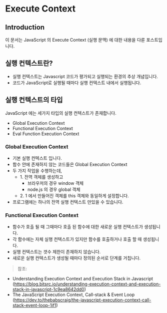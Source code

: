 # Execute Context
## Introduction
이 문서는 JavaScript 의 Execute Context (실행 문맥) 에 대한 내용을 다룬 포스트입니다.
## 실행 컨텍스트란?
* 실행 컨텍스트는 Javascript 코드가 평가되고 실행되는 환경의 추상 개념입니다. 
* 코드가 JavaScript로 실행될 때마다 실행 컨텍스트 내에서 실행됩니다.
## 실행 컨텍스트의 타입
JavaScript 에는 세가지 타입의 실행 컨텍스트가 존재합니다.
* Global Execution Context
* Functional Execution Context
* Eval Function Execution Context
### Global Execution Context
* 기본 실행 컨텍스트 입니다.
* 함수 안에 존재하지 않는 코드들은 Global Execution Context 
* 두 가지 작업을 수행하는데,
  * 1\. 전역 객체를 생성하고
    * 브라우저의 경우 window 객체
    * node.js 의 경우 global 객체
  * 2\. 1 에서 만들어진 객체를 this 객체와 동일하게 설정합니다.
* 프로그램에는 하나의 전역 실행 컨텍스트 만있을 수 있습니다.
### Functional Execution Context
* 함수가 호출 될 때 그때마다 호출 된 함수에 대한 새로운 실행 컨텍스트가 생성됩니다.
* 각 함수에는 자체 실행 컨텍스트가 있지만 함수를 호출하거나 호출 할 때 생성됩니다.
* 실행 컨텍스트는 갯수 제한이 존재하지 않습니다.
* 새로운 실행 컨텍스트가 생성될 때마다 정의된 순서로 단계를 거칩니다.

> 참조:
* Understanding Execution Context and Execution Stack in Javascript (https://blog.bitsrc.io/understanding-execution-context-and-execution-stack-in-javascript-1c9ea8642dd0)
* The JavaScript Execution Context, Call-stack & Event Loop (https://dev.to/thebabscraig/the-javascript-execution-context-call-stack-event-loop-1if1)

